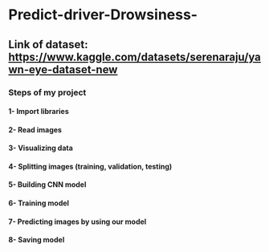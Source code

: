 # Predict-driver-Drowsiness-
## Link of dataset: https://www.kaggle.com/datasets/serenaraju/yawn-eye-dataset-new
### Steps of my project
#### 1- Import libraries
#### 2- Read images
#### 3- Visualizing data
#### 4- Splitting images (training, validation, testing)
#### 5- Building CNN model 
#### 6- Training model 
#### 7- Predicting images by using our model 
#### 8- Saving model
